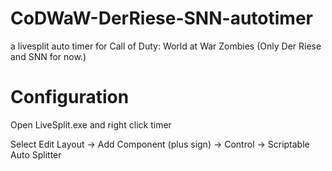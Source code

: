 # CoDWaW-DerRiese-SNN-autotimer

a livesplit auto timer for Call of Duty: World at War Zombies (Only Der Riese and SNN for now.)

# Configuration


Open LiveSplit.exe and right click timer


Select Edit Layout -> Add Component (plus sign) -> Control -> Scriptable Auto Splitter
